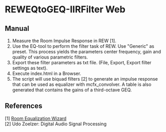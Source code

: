 # REWEQtoGEQ-IIRFilter Web

## Manual
1. Measure the Room Impulse Response in REW [1].
2. Use the EQ-tool to perform the filter task of REW. Use "Generic" as preset. This process yields the parameters center frequency, gain and quality of various parametric filters.
3. Export these filter parameters as txt file. (File, Export, Export filter settings as text).
4. Execute index.html in a Browser. 
5. The script will use biquad filters [2] to generate an impulse response that can be used as equalizer with mcfx_convolver. A table is also generated that contains the gains of a third-octave GEQ.

## References
[1] [Room Equalization Wizard](https://www.roomeqwizard.com/) <br>
[2] Udo Zoelzer: Digital Audio Signal Processing
